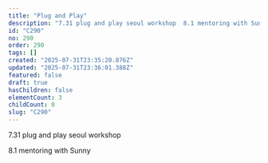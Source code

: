 ```yaml
---
title: "Plug and Play"
description: "7.31 plug and play seoul workshop  8.1 mentoring with Sunny..."
id: "C290"
no: 290
order: 290
tags: []
created: "2025-07-31T23:35:20.876Z"
updated: "2025-07-31T23:36:01.388Z"
featured: false
draft: true
hasChildren: false
elementCount: 3
childCount: 0
slug: "C290"
---
```


7.31 plug and play seoul workshop

8.1 mentoring with Sunny
